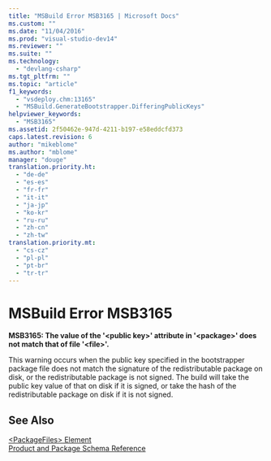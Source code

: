 ```yaml
---
title: "MSBuild Error MSB3165 | Microsoft Docs"
ms.custom: ""
ms.date: "11/04/2016"
ms.prod: "visual-studio-dev14"
ms.reviewer: ""
ms.suite: ""
ms.technology: 
  - "devlang-csharp"
ms.tgt_pltfrm: ""
ms.topic: "article"
f1_keywords: 
  - "vsdeploy.chm:13165"
  - "MSBuild.GenerateBootstrapper.DifferingPublicKeys"
helpviewer_keywords: 
  - "MSB3165"
ms.assetid: 2f50462e-947d-4211-b197-e58eddcfd373
caps.latest.revision: 6
author: "mikeblome"
ms.author: "mblome"
manager: "douge"
translation.priority.ht: 
  - "de-de"
  - "es-es"
  - "fr-fr"
  - "it-it"
  - "ja-jp"
  - "ko-kr"
  - "ru-ru"
  - "zh-cn"
  - "zh-tw"
translation.priority.mt: 
  - "cs-cz"
  - "pl-pl"
  - "pt-br"
  - "tr-tr"
---
```

# MSBuild Error MSB3165
**MSB3165: The value of the '\<public key>' attribute in '\<package>' does not match that of file '\<file>'.**  
  
 This warning occurs when the public key specified in the bootstrapper package file does not match the signature of the redistributable package on disk, or the redistributable package is not signed. The build will take the public key value of that on disk if it is signed, or take the hash of the redistributable package on disk if it is not signed.  
  
## See Also  
 [\<PackageFiles> Element](../deployment/packagefiles-element-bootstrapper.md)   
 [Product and Package Schema Reference](../deployment/product-and-package-schema-reference.md)